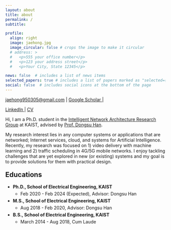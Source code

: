 ```yaml
---
layout: about
title: about
permalink: /
subtitle: 

profile:
  align: right
  image: jaehong.jpg
  image_circular: false # crops the image to make it circular
  # address: >
  #   <p>555 your office number</p>
  #   <p>123 your address street</p>
  #   <p>Your City, State 12345</p>

news: false  # includes a list of news items
selected_papers: true # includes a list of papers marked as "selected={true}"
social: false  # includes social icons at the bottom of the page
---
```


<a href="mailto:{{ site.email | encode_email }}" title="email">jaehong950305@gmail.com <i class="fas fa-envelope"></i></a> <span>&#124;</span>
<a href="https://scholar.google.com/citations?user={{ site.scholar_userid }}" title="Google Scholar">Google Scholar <i class="ai ai-google-scholar"></i></a> <span>&#124;</span>
<!-- <a href="https://github.com/{{ site.github_username }}" title="GitHub">Github <i class="fab fa-github"></i></a> <span>&#124;</span> -->
<a href="https://www.linkedin.com/in/{{ site.linkedin_username }}" title="LinkedIn">LinkedIn <i class="fab fa-linkedin"></i></a> <span>&#124;</span>
<a href="{{ 'Jaehong_Kim_CV.pdf' | prepend: 'assets/pdf/' | relative_url}}" title="CV">CV <i class="fas fa-file-pdf	"></i></a> 

Hi, I am a Ph.D. student in the [Intelligent Network Architecture Research Group](http://ina.kaist.ac.kr/) at KAIST, advised by [Prof. Dongsu Han](http://ina.kaist.ac.kr/~dongsuh/).

My research interest lies in any computer systems or applications that are networked; Internet services, cloud, and systems for Artificial Intelligence. Recently, my research was focused on 1) video delivery with machine learning and 2) traffic scheduling in 4G/5G mobile networks. I enjoy tackling challenges that are yet explored in new (or existing) systems and my goal is to provide solutions for them with practical design. 
<!-- I look for new opportunities and ideas in different research fields to bring benefits to networked systems and applications. -->

<!-- <i class="fas fa-map-marker"> </i> N1 ITC-Building #817, KAIST  -->



<style>
.education li {
  /* margin-top:10px; */
  margin-top:5px;
}
/* .education > li > ul {
  margin-bottom:10px;
} */
</style>

<h2 style="margin-top:20px">Educations</h2>
<div>
<ul class="education">
    <li><b>Ph.D., School of Electrical Engineering, KAIST</b>
      <ul>
          <li>Feb 2020 - Feb 2024 (Expected), Advisor: Dongsu Han</li>
      </ul>
    </li>
    <li><b>M.S., School of Electrical Engineering, KAIST</b>
      <ul>
          <li>Aug 2018 - Feb 2020, Advisor: Dongsu Han</li>
      </ul>
    </li>
    <li><b>B.S., School of Electrical Engineering, KAIST</b>
      <ul>
          <li>March 2014 - Aug 2018, Cum Laude</li>
      </ul>   
    </li> 
</ul>
</div>

<!-- Write your biography here. Tell the world about yourself. Link to your favorite [subreddit](http://reddit.com). You can put a picture in, too. The code is already in, just name your picture `prof_pic.jpg` and put it in the `img/` folder.

Put your address / P.O. box / other info right below your picture. You can also disable any these elements by editing `profile` property of the YAML header of your `_pages/about.md`. Edit `_bibliography/papers.bib` and Jekyll will render your [publications page](/al-folio/publications/) automatically.

Link to your social media connections, too. This theme is set up to use [Font Awesome icons](http://fortawesome.github.io/Font-Awesome/) and [Academicons](https://jpswalsh.github.io/academicons/), like the ones below. Add your Facebook, Twitter, LinkedIn, Google Scholar, or just disable all of them. -->
